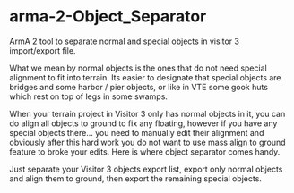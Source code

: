 # arma-2-Object_Separator

ArmA 2 tool to separate normal and special objects in visitor 3 import/export file.

What we mean by normal objects is the ones that do not need special alignment to fit into terrain. Its easier to designate that special objects are bridges and some harbor / pier objects, or like in VTE some gook huts which rest on top of legs in some swamps.

When your terrain project in Visitor 3 only has normal objects in it, you can do align all objects to ground to fix any floating, however if you have any special objects there... you need to manually edit their alignment and obviously after this hard work you do not want to use mass align to ground feature to broke your edits. Here is where object separator comes handy.

Just separate your Visitor 3 objects export list, export only normal objects and align them to ground, then export the remaining special objects.

